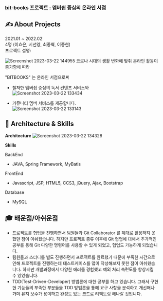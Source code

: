 ### bit-books 프로젝트 : 멤버쉽 중심의 온라인 서점

## ✍️  About Projects
2021.01 ~ 2022.02     
4명 (이효은, 서선영, 최종혁, 이종현)     
프로젝트 설명:     

![Screenshot 2023-03-22 144955](https://user-images.githubusercontent.com/16027417/226813919-899a774c-d168-4250-ba87-94badb3470c9.png)
코로나 시대의 생활 변화에 맞춰 온라인 활동이 증가함에 따라    
    
"BITBOOKS" 는 온라인 서점으로써     
- 철저한 멤버쉽 중심의 독서 컨텐츠 서비스와    
![Screenshot 2023-03-22 133434](https://user-images.githubusercontent.com/16027417/226803198-6351618d-19b0-4613-be71-c2504d509aef.png)
    
     
- 커뮤니티 멤버 서비스를 제공합니다.      
![Screenshot 2023-03-22 133143](https://user-images.githubusercontent.com/16027417/226803186-d9b85fb8-9701-40c8-9634-367c6a12404a.png)    



## 🔨  Architecture & Skills    
**Architecture**
![Screenshot 2023-03-22 134328](https://user-images.githubusercontent.com/16027417/226804173-a6b8c1ce-039d-4ab1-b050-2ab2a06e4bff.png)

**Skills**
    
BackEnd
-   JAVA, Spring Framework, MyBatis

FrontEnd
-   Javascript, JSP, HTML5, CCS3, jQuery, Ajax, Bootstrap

Database
-   MySQL




## 🎓  배운점/아쉬운점
-   프로젝트를 협업을 진행하면서 팀원들과 Git Collaborator 를 제대로 활용하지 못했던 점이 아쉬웠습니다. 하지만 프로젝트 종류 이후에 Git 협업에 대해서 추가적인 공부를 통해 Git 다양한 명령어를 사용할 수 있게 되었고, 협업도 가능하게 되었습니다.
- 팀원들과 스터디를 별도 진행하면서 프로젝트를 완료했기 때문에 부족한 시간으로 인해 프로젝트를 진행하는데 테스트케이스를 많이 작성해보지 못한 점이 아쉬웠습니다. 하지만 개발과정에서 다양한 에러를 경험했고 예외 처리 숙련도를 향상시킬 수 있었습니다. 
-   TDD(Test-Driven-Developer) 방법론에 대한 공부를 하고 있습니다. 그래서 구현한 기능들의 부족한 부분들을 TDD 방법론을 통해 요구 사항을 분석하고 개선해나가며 유지 보수가 용이하고 완성도 있는 코드로 리팩토링 해나갈 것입니다.  


